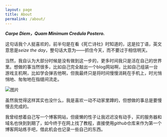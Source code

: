 ```yaml
---
layout: page
title: About
permalink: /about/
---
```


***Carpe Diem，Quam Minimum Credula Postero.***


这句话我个人挺喜欢的，前半句是在看《死亡诗社》时知道的，这是拉丁语，英文意思是*seize the day*，整句话大意为——抓住今天，而不要过于相信明天。

当然，我自认为大部分时候是没有做到这一步的，更多时间我只是活在自己的世界里。想做的事当然很多，比如自己完全敲出一个blog网站啊，比如自己组装一台游戏主机啊，比如学会弹吉他啊，但我最终只是将时间慢慢消耗在手机上，时光悄悄地、匆匆地在指缝间流走。

![图片](../public/img/NotWasteTime.png "笑")


虽然我觉得这样其实也没什么，我是喜欢一动不动家里蹲的，但想做的事总是要慢慢去完成的。

我曾经想着自己写一个博客网站，但疲懒的性子让我迟迟没有动手，买的服务器和域名也快到到期了，如今终于在网上找了教程，直接使用*github*仓库来作为第一个博客网站练手吧，借此机会也记录一些自己的东西。